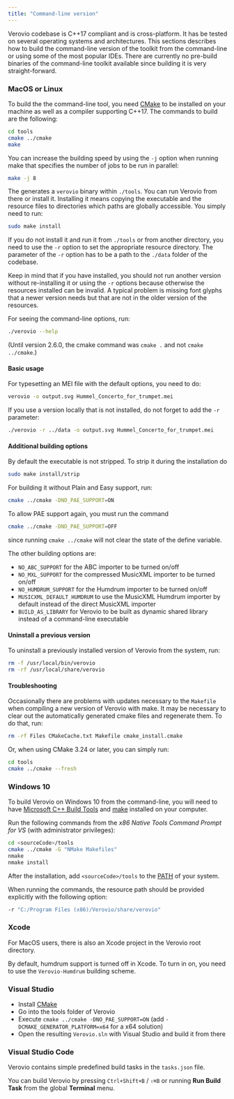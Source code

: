 ```yaml
---
title: "Command-line version"
---
```


Verovio codebase is C++17 compliant and is cross-platform. It has be tested on several operating systems and architectures. This sections describes how to build the command-line version of the toolkit from the command-line or using some of the most popular IDEs. There are currently no pre-build binaries of the command-line toolkit available since building it is very straight-forward.

### MacOS or Linux

To build the the command-line tool, you need [CMake](https://cmake.org) to be installed on your machine as well as a compiler supporting C++17. The commands to build are the following:

```bash
cd tools
cmake ../cmake
make
```

You can increase the building speed by using the `-j` option when running make that specifies the number of jobs to be run in parallel:

```bash
make -j 8
```

The generates a `verovio` binary within `./tools`. You can run Verovio from there or install it. Installing it means copying the executable and the resource files to directories which paths are globally accessible. You simply need to run:

```bash
sudo make install
```

If you do not install it and run it from `./tools` or from another directory, you need to use the `-r` option to set the appropriate resource directory. The parameter of the `-r` option has to be a path to the `./data` folder of the codebase.

Keep in mind that if you have installed, you should not run another version without re-installing it or using the `-r` options because otherwise the resources installed can be invalid. A typical problem is missing font glyphs that a newer version needs but that are not in the older version of the resources.

For seeing the command-line options, run:

```bash
./verovio --help
```

(Until version 2.6.0, the cmake command was `cmake .` and not `cmake ../cmake`.)

#### Basic usage

For typesetting an MEI file with the default options, you need to do:

```bash
verovio -o output.svg Hummel_Concerto_for_trumpet.mei
```

If you use a version locally that is not installed, do not forget to add the `-r` parameter:

```bash
./verovio -r ../data -o output.svg Hummel_Concerto_for_trumpet.mei
```

#### Additional building options

By default the executable is not stripped. To strip it during the installation do

```bash
sudo make install/strip
```

For building it without Plain and Easy support, run:

```bash
cmake ../cmake -DNO_PAE_SUPPORT=ON
```

To allow PAE support again, you must run the command

```bash
cmake ../cmake -DNO_PAE_SUPPORT=OFF
```

since running `cmake ../cmake` will not clear the state of the define variable.

The other building options are:

* `NO_ABC_SUPPORT` for the ABC importer to be turned on/off
* `NO_MXL_SUPPORT` for the compressed MusicXML importer to be turned on/off
* `NO_HUMDRUM_SUPPORT` for the Humdrum importer to be turned on/off
* `MUSICXML_DEFAULT_HUMDRUM` to use the MusicXML Humdrum importer by default instead of the direct MusicXML importer
* `BUILD_AS_LIBRARY` for Verovio to be built as dynamic shared library instead of a command-line executable

#### Uninstall a previous version

To uninstall a previously installed version of Verovio from the system, run:

```bash
rm -f /usr/local/bin/verovio
rm -rf /usr/local/share/verovio
```

#### Troubleshooting
Occasionally there are problems with updates necessary to the `Makefile` when compiling a new version of Verovio with make. It may be necessary to clear out the automatically generated cmake files and regenerate them. To do that, run:

```bash
rm -rf Files CMakeCache.txt Makefile cmake_install.cmake
```

Or, when using CMake 3.24 or later, you can simply run: 

```bash
cd tools
cmake ../cmake --fresh
```

### Windows 10

To build Verovio on Windows 10 from the command-line, you will need to have [Microsoft C++ Build Tools](https://visualstudio.microsoft.com/visual-cpp-build-tools) and [make](https://sourceforge.net/projects/gnuwin32/) installed on your computer.

Run the following commands from the _x86 Native Tools Command Prompt for VS_ (with administrator privileges):

```bash
cd <sourceCode>/tools 
cmake ../cmake -G "NMake Makefiles"
nmake
nmake install
```

After the installation, add `<sourceCode>/tools` to the [PATH](https://www.architectryan.com/2018/03/17/add-to-the-path-on-windows-10/) of your system.

When running the commands, the resource path should be provided explicitly with the following option: 

```bash
-r "C:/Program Files (x86)/Verovio/share/verovio"
```

### Xcode

For MacOS users, there is also an Xcode project in the Verovio root directory. 

By default, humdrum support is turned off in Xcode. To turn in on, you need to use the `Verovio-Humdrum` building scheme.

### Visual Studio

* Install [CMake](https://cmake.org)
* Go into the tools folder of Verovio
* Execute `cmake ../cmake -DNO_PAE_SUPPORT=ON` (add `-DCMAKE_GENERATOR_PLATFORM=x64` for a x64 solution)
* Open the resulting `Verovio.sln` with Visual Studio and build it from there

### Visual Studio Code

Verovio contains simple predefined build tasks in the `tasks.json` file.

You can build Verovio by pressing `Ctrl+Shift+B` / `⇧⌘B` or running **Run Build Task** from the global **Terminal** menu.
